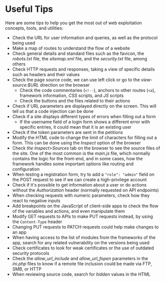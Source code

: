 # Useful Tips

Here are some tips to help you get the most out of web exploitation concepts, tools, and utilities:

* Check the URL for user information and queries, as well as the protocol being used
* Make a map of routes to understand the flow of a website
* Check general details and standard files such as the favicon, the _robots.txt_ file, the _sitemap.xml_ file, and the _security.txt_ file, among others
* Check HTTP requests and responses, taking a view of specific details such as headers and their values
* Check the page source code, we can use left click or go to the _view-source:$URL_ direction on the browser
  * Check the code commentaries (`<!--`), anchors to other routes (`<a`), framework information, _CSS_ scripts, and _JS_ scripts
  * Check the buttons and the files related to their actions
* Check if URL parameters are displayed directly on the screen. This will tell us that a code injection can be done
* Check if a site displays different types of errors when filling out a form
  * If the username field of a login form shows a different error with specific entries, it could mean that it is an existing user
* Check if the token parameters are sent in the petitions
* Modify the _HTML_ code to change the limit of characters for filling out a form. This can be done using the _Inspect_ option of the browser
* Check _the Inspect>Sources_ tab on the browser to see the source files of the site. One of the most common is the _main.js_ file, which normally contains the logic for the front-end, and in some cases, how the framework handles some important options like routing and configuration
* When testing a registration form, try to add a `"role": "admin"` field on the POST request to see if we can create a high-privilege account
* Check if it's possible to get information about a user or do actions without the _Authorization_ header (normally requested on API endpoints)
* When checking requests with numeric parameters, check how they react to negative inputs
* Add breakpoints on the JavaScript of client-side apps to check the flow of the variables and actions, and even manipulate them
* Modify GET requests to APIs to make  PUT requests instead, by using the `Content-Type` header
* Changing PUT requests to PATCH requests could help make changes to an app
* When having access to the list of modules from the frameworks of the app, search for any related vulnerability on the versions being used
* Check certificates to look for weak certificates or the use of outdated security protocols
* Check the _allow\_url\_include_ and _allow\_url\_fopen_ parameters in the _ini.php_ files to know if a remote file inclusion could be made via FTP, SMB, or HTTP
* When reviewing source code, search for _hidden_ values in the HTML

